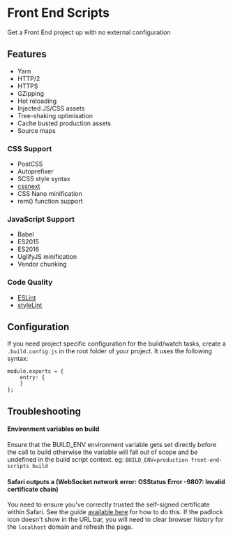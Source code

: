 # Front End Scripts
Get a Front End project up with no external configuration

## Features
- Yarn
- HTTP/2
- HTTPS
- GZipping
- Hot reloading
- Injected JS/CSS assets
- Tree-shaking optimisation
- Cache busted production assets
- Source maps


### CSS Support
- PostCSS
- Autoprefixer
- SCSS style syntax
- [cssnext](http://cssnext.io/)
- CSS Nano minification
- rem() function support


### JavaScript Support
- Babel
- ES2015
- ES2016
- UglifyJS minification
- Vendor chunking


### Code Quality
- [ESLint](http://eslint.org/)
- [styleLint](http://stylelint.io/)


## Configuration
If you need project specific configuration for the build/watch tasks, create a `.build.config.js` in the root folder of your project. It uses the following syntax:

```
module.exports = {
    entry: {
    }
};
```


## Troubleshooting

#### Environment variables on build
Ensure that the BUILD_ENV environment variable gets set directly before the call to build otherwise the variable will fall out of scope and be undefined in the build script context.
eg: `BUILD_ENV=production front-end-scripts build`

#### Safari outputs a (WebSocket network error: OSStatus Error -9807: Invalid certificate chain)
You need to ensure you've correctly trusted the self-signed certificate within Safari. See the guide [available here](http://blog.marcon.me/post/24874118286/secure-websockets-safari) for how to do this. If the padlock icon doesn't show in the URL bar, you will need to clear browser history for the `localhost` domain and refresh the page.
